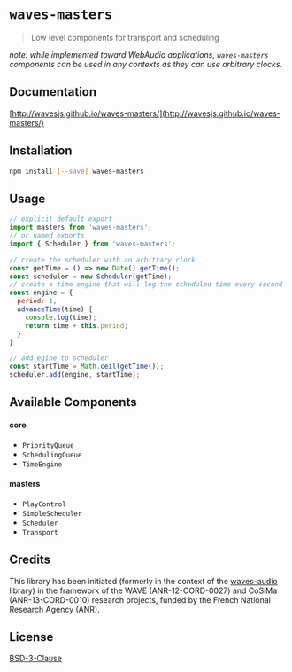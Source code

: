 # `waves-masters`

> Low level components for transport and scheduling

_note: while implemented toward WebAudio applications, `waves-masters` components can be used in any contexts as they can use arbitrary clocks._

## Documentation

[http://wavesjs.github.io/waves-masters/](http://wavesjs.github.io/waves-masters/)

## Installation

```sh
npm install [--save] waves-masters
```

## Usage

```js
// explicit default export
import masters from 'waves-masters';
// or named exports
import { Scheduler } from 'waves-masters';

// create the scheduler with an arbitrary clock
const getTime = () => new Date().getTime();
const scheduler = new Scheduler(getTime);
// create a time engine that will log the scheduled time every second
const engine = {
  period: 1,
  advanceTime(time) {
    console.log(time);
    return time + this.period;
  }
}

// add egine to scheduler
const startTime = Math.ceil(getTime());
scheduler.add(engine, startTime);
```

## Available Components

#### core

- `PriorityQueue`
- `SchedulingQueue`
- `TimeEngine`

#### masters

- `PlayControl`
- `SimpleScheduler`
- `Scheduler`
- `Transport`      

## Credits

This library has been initiated (formerly in the context of the [waves-audio](https://github.com/wavesjs/waves-audio) library) in the framework of the WAVE (ANR-12-CORD-0027) and CoSiMa (ANR-13-CORD-0010) research projects, funded by the French National Research Agency (ANR). 

## License

[BSD-3-Clause](./License)
